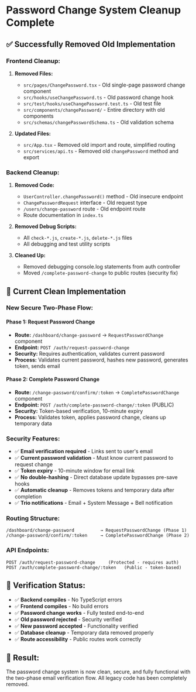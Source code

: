 # Password Change System Cleanup Complete

## ✅ Successfully Removed Old Implementation

### Frontend Cleanup:

1. **Removed Files:**

   - `src/pages/ChangePassword.tsx` - Old single-page password change component
   - `src/hooks/useChangePassword.ts` - Old password change hook
   - `src/test/hooks/useChangePassword.test.ts` - Old test file
   - `src/components/changePassword/` - Entire directory with old components
   - `src/schemas/changePasswordSchema.ts` - Old validation schema

2. **Updated Files:**
   - `src/App.tsx` - Removed old import and route, simplified routing
   - `src/services/api.ts` - Removed old `changePassword` method and export

### Backend Cleanup:

1. **Removed Code:**

   - `UserController.changePassword()` method - Old insecure endpoint
   - `ChangePasswordRequest` interface - Old request type
   - `/users/change-password` route - Old endpoint route
   - Route documentation in `index.ts`

2. **Removed Debug Scripts:**

   - All `check-*.js`, `create-*.js`, `delete-*.js` files
   - All debugging and test utility scripts

3. **Cleaned Up:**
   - Removed debugging console.log statements from auth controller
   - Moved `/complete-password-change` to public routes (security fix)

## 🎯 Current Clean Implementation

### New Secure Two-Phase Flow:

#### Phase 1: Request Password Change

- **Route:** `/dashboard/change-password` → `RequestPasswordChange` component
- **Endpoint:** `POST /auth/request-password-change`
- **Security:** Requires authentication, validates current password
- **Process:** Validates current password, hashes new password, generates token, sends email

#### Phase 2: Complete Password Change

- **Route:** `/change-password/confirm/:token` → `CompletePasswordChange` component
- **Endpoint:** `POST /auth/complete-password-change/:token` (PUBLIC)
- **Security:** Token-based verification, 10-minute expiry
- **Process:** Validates token, applies password change, cleans up temporary data

### Security Features:

- ✅ **Email verification required** - Links sent to user's email
- ✅ **Current password validation** - Must know current password to request change
- ✅ **Token expiry** - 10-minute window for email link
- ✅ **No double-hashing** - Direct database update bypasses pre-save hooks
- ✅ **Automatic cleanup** - Removes tokens and temporary data after completion
- ✅ **Trio notifications** - Email + System Message + Bell notification

### Routing Structure:

```
/dashboard/change-password          → RequestPasswordChange (Phase 1)
/change-password/confirm/:token     → CompletePasswordChange (Phase 2)
```

### API Endpoints:

```
POST /auth/request-password-change     (Protected - requires auth)
POST /auth/complete-password-change/:token   (Public - token-based)
```

## 🧪 Verification Status:

- ✅ **Backend compiles** - No TypeScript errors
- ✅ **Frontend compiles** - No build errors
- ✅ **Password change works** - Fully tested end-to-end
- ✅ **Old password rejected** - Security verified
- ✅ **New password accepted** - Functionality verified
- ✅ **Database cleanup** - Temporary data removed properly
- ✅ **Route accessibility** - Public routes work correctly

## 🎉 Result:

The password change system is now clean, secure, and fully functional with the two-phase email verification flow. All legacy code has been completely removed.
